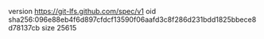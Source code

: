 version https://git-lfs.github.com/spec/v1
oid sha256:096e88eb4f6d897cfdcf13590f06aafd3c8f286d231bdd1825bbece8d78137cb
size 25615
